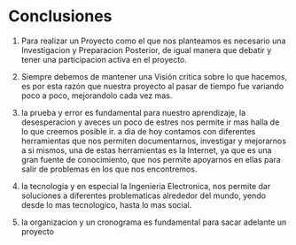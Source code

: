 # Conclusiones
1. Para realizar un Proyecto como el que nos planteamos es necesario una Investigacion y Preparacion Posterior, de igual manera que debatir y tener una participacion activa en el proyecto.
   
2. Siempre debemos de mantener una Visión critica sobre lo que hacemos, es por esta razón que nuestra proyecto al pasar de tiempo fue variando poco a poco, mejorandolo cada vez mas. 
   
3. la prueba y error es fundamental para nuestro aprendizaje, la desesperacion y aveces un poco de estres nos permite ir mas halla de lo que creemos posible ir. a dia de hoy contamos con diferentes herramientas que nos permiten documentarnos, investigar y mejorarnos a si mismos, una de estas herramientas es la Internet, ya que es una gran fuente de conocimiento, que nos permite apoyarnos en ellas para salir de problemas en los que nos encontremos.

4. la tecnologia y en especial la Ingenieria Electronica, nos permite dar soluciones a diferentes problematicas alrededor del mundo, yendo desde lo mas tecnologico, hasta lo mas social.

5. la organizacion y un cronograma es fundamental para sacar adelante un proyecto
